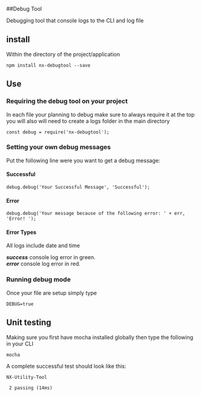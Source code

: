 ##Debug Tool

Debugging tool that console logs to the CLI and log file

## install
Within the directory of the project/application
```
npm install nx-debugtool --save
```

## Use
### Requiring the debug tool on your project
In each file your planning to debug make sure to always require it at the top you will also will need to create a logs folder in the main directory
```
const debug = require('nx-debugtool');
```

### Setting your own debug messages
Put the following line were you want to get a debug message:

#### Successful
```
debug.debug('Your Successful Message', 'Successful');
```

#### Error
```
debug.debug('Your message because of the following error: ' + err, 'Error! ');
```

#### Error Types
All logs include date and time

***success*** console log error in green.  
***error*** console log error in red.

### Running debug mode

Once your file are setup simply type

```
DEBUG=true
```

## Unit testing
Making sure you first have mocha installed globally then type the following in your CLI

```
mocha
```

A complete successful test should look like this:
```
NX-Utility-Tool

 2 passing (14ms)
```
